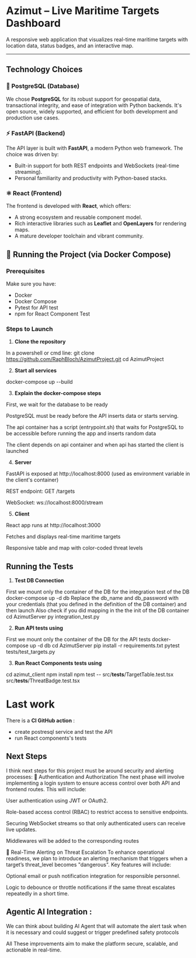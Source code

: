 # Azimut – Live Maritime Targets Dashboard

A responsive web application that visualizes real-time maritime targets with location data, status badges, and an interactive map.

---

##  Technology Choices

### 🐘 PostgreSQL (Database)
We chose **PostgreSQL** for its robust support for geospatial data, transactional integrity, and ease of integration with Python backends. It's open source, widely supported, and efficient for both development and production use cases.

### ⚡ FastAPI (Backend)
The API layer is built with **FastAPI**, a modern Python web framework. The choice was driven by:
- Built-in support for both REST endpoints and WebSockets (real-time streaming).
- Personal familiarity and productivity with Python-based stacks.

### ⚛️ React (Frontend)
The frontend is developed with **React**, which offers:
- A strong ecosystem and reusable component model.
- Rich interactive libraries such as **Leaflet** and **OpenLayers** for rendering maps.
- A mature developer toolchain and vibrant community.


## 🚀 Running the Project (via Docker Compose)

### Prerequisites
Make sure you have:
- Docker
- Docker Compose
- Pytest for API test
- npm for React Component Test 

### Steps to Launch

1. **Clone the repository**

In a powershell or cmd line:
git clone https://github.com/RaphBloch/AzimutProject.git
cd AzimutProject


2. **Start all services**


docker-compose up --build


3. **Explain the docker-compose steps** 

First, we wait for the database to be ready

PostgreSQL must be ready before the API inserts data or starts serving.

The api container has a script (entrypoint.sh) that waits for PostgreSQL to be accessible before running the app and inserts random data 

The client depends on api container and when api has started the client is launched 

4. **Server**

FastAPI is exposed at http://localhost:8000 (used as environment variable in the client's container)

REST endpoint: GET /targets

WebSocket: ws://localhost:8000/stream

5. **Client**

React app runs at http://localhost:3000

Fetches and displays real-time maritime targets

Responsive table and map with color-coded threat levels


##  Running the Tests 


1. **Test DB Connection**

First we mount only the container of the  DB for the integration test of the DB
docker-compose up -d db 
Replace the db_name and db_password with your credentials (that you defined in the definition of the DB container) and then launch  Also check if you did mapping in the the init of the DB container 
cd AzimutServer
py integration_test.py

2. **Run API tests using**

First we mount only the container of the DB for the API tests
docker-compose up -d db 
cd AzimutServer
pip install -r requirements.txt
pytest tests/test_targets.py


3. **Run React Components tests using**

cd azimut_client
npm install
npm test -- src/__tests__/TargetTable.test.tsx src/__tests__/ThreatBadge.test.tsx

# Last work 
There is a **CI GitHub action** :
- create postresql service and test the API 
- run React components's tests


##  Next Steps

I think next steps for this project must be around security and alerting processes: 
🔐 Authentication and Authorization
The next phase will involve implementing a login system to ensure access control over both API and frontend routes. This will include:

User authentication using JWT or OAuth2.

Role-based access control (RBAC) to restrict access to sensitive endpoints.

Securing WebSocket streams so that only authenticated users can receive live updates.

Middlewares will be added to the corresponding routes 

🚨 Real-Time Alerting on Threat Escalation
To enhance operational readiness, we plan to introduce an alerting mechanism that triggers when a target’s threat_level becomes "dangerous". Key features will include:

Optional email or push notification integration for responsible personnel.

Logic to debounce or throttle notifications if the same threat escalates repeatedly in a short time.


## Agentic AI Integration : 
We can think about building AI Agent that will automate the alert task when it is necessary  and could suggest or trigger predefined safety protocols

All These improvements aim to make the platform secure, scalable, and actionable in real-time.


